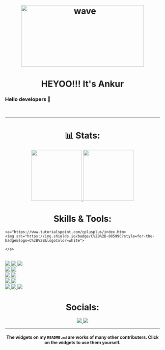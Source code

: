  <h1 align="center"><img alt="wave" src="http://www.becauselearning.com/wp-content/uploads/2017/11/hello-world.gif" width="400" height="200">   </h1>
 <h1 align="center"> HEYOO!!! It's<b> Ankur</b></h1>

### Hello developers 👋
<br>
<hr>




<h1 align="center"> 📊 Stats: </h1>

<p align="center">
  <a href="https://github.com/Ankur-213-creator/github-readme-stats">
    <img src="https://github-readme-stats.vercel.app/api?username=raklaptudirm&show_icons=true&bg_color=0d1117&text_color=FFF&border_color=444" height="165">
  </a>
  <a href="https://github.com/anuraghazra/github-readme-stats">
    <img src="https://github-readme-stats.vercel.app/api/top-langs/?username=raklaptudirm&layout=compact&bg_color=0d1117&text_color=FFF&border_color=444"  height="165">
  </a>
  <br>
 
  

<h1 align="center"> Skills & Tools: </h1>

<p align="center">
 
    <a="https://www.tutorialspoint.com/cplusplus/index.htm>
    <img src="https://img.shields.io/badge/C%2B%2B-00599C?style=for-the-badge&logo=C%2B%2B&logoColor=white">
                                                                                                           </a>
                                                                                                           
  <br>
  <a href="https://html.com/">
    <img src="https://img.shields.io/badge/HTML-E34F26?style=for-the-badge&logo=HTML5&logoColor=white">
  </a>
  <a href="https://www.w3schools.com/css/">
    <img src="https://img.shields.io/badge/CSS-1572B6?style=for-the-badge&logo=CSS3&logoColor=white">
  </a>
  <a href="https://www.javascript.com/">
    <img src="https://img.shields.io/badge/JavaScript-323330?style=for-the-badge&logo=javascript&logoColor=F7DF1E">
  </a>
  <br>
  <a href="https://nodejs.org/en/">
    <img src="https://img.shields.io/badge/NODE.JS-339933?style=for-the-badge&logo=Node.js&logoColor=white">
  </a>
  <a href="https://www.json.org/json-en.html">
    <img src="https://img.shields.io/badge/JSON-000000?style=for-the-badge&logo=JSON&logoColor=white">
  </a>
  <br>
  <a href="https://www.sublimetext.com/">
    <img src="https://img.shields.io/badge/sublime%20text-FF9800?&style=for-the-badge&logo=sublime-text&logoColor=white">
  </a>
  <a href="https://code.visualstudio.com/">
    <img src="https://img.shields.io/badge/VS%20Code-007ACC?&style=for-the-badge&logo=visual-studio-code&logoColor=white">
  </a>
  <br>
  <a href="https://www.google.com/intl/en_in/chrome/">
    <img src="https://img.shields.io/badge/google%20chrome-4285F4?&style=for-the-badge&logo=google%20chrome&logoColor=white">
  </a>
  <a href="https://git-scm.com/">
    <img src="https://img.shields.io/badge/git-F05032?&style=for-the-badge&logo=git&logoColor=white">
  </a>
  <br>
  <a href="https://reactjs.org/">
    <img src="https://img.shields.io/badge/react-61DAFB?&style=for-the-badge&logo=react&logoColor=121212">
  </a>
  <a href="https://www.sqlite.org/index.html">
    <img src="https://img.shields.io/badge/sqlite-003B57?&style=for-the-badge&logo=sqlite&logoColor=white">
  </a>
  <a href="https://expressjs.com/">
    <img src="https://img.shields.io/badge/express.js-000000?&style=for-the-badge&logo=Express&logoColor=white">
  </a>
</p>

<h1 align="center"> Socials: </h1>
  <p align="center">
    <a href="https://twitter.com/raklaptudirm">
      <img src="https://img.shields.io/badge/twitter-1DA1F2?&style=for-the-badge&logo=twitter&logoColor=white">
    </a>
 <a href="https://www.linkedin.com/in/ankur-kaushik-2397b4210/">
      <img src="https://img.shields.io/badge/linkedin-0A66C2?&style=for-the-badge&logo=linkedin&logoColor=white">
    </a>
    
    
    
  </p>
</h1>

<hr>

<h4 align="center"> The widgets on my <code>README.md</code> are works of many other contributers. Click on the widgets to use them yourself. </h4>

